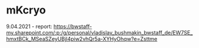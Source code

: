 # mKcryo
9.04.2021 - report: https://bwstaff-my.sharepoint.com/:p:/g/personal/vladislav_bushmakin_bwstaff_de/EW7SE_hmxtBCk_MSeaSZeyUBjl4piw2vhQr5a-XYHyOhqw?e=Zsttme
